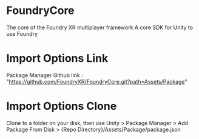 # FoundryCore
The core of the Foundry XR multiplayer framework
A core SDK for Unity to use Foundry

# Import Options Link
Package Manager Github link : "https://github.com/FoundryXR/FoundryCore.git?path=Assets/Package"

# Import Options Clone
Clone to a folder on your disk, then use Unity > Package Manager > Add Package From Disk > {Repo Directory}/Assets/Package/package.json
